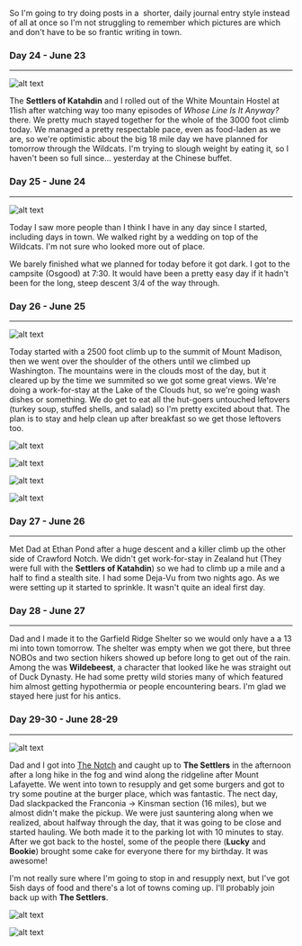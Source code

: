 So I'm going to try doing posts in a  shorter, daily journal entry style instead of all at once so I'm not struggling to remember which pictures are which and don't have to be so frantic writing in town.

### Day 24 - June 23
---
![alt text](https://raw.githubusercontent.com/SilensAngelusNex/silensangelusnex.github.com/master/_images/woodstock/20170623_150017.jpg "The mountains to come, seen from Mount Moriah")

The **Settlers of Katahdin** and I rolled out of the White Mountain Hostel at 11ish after watching way too many episodes of *Whose Line Is It Anyway?* there. We pretty much stayed together for the whole of the 3000 foot climb today. We managed a pretty respectable pace, even as food-laden as we are, so we're optimistic about the big 18 mile day we have planned for tomorrow through the Wildcats. I'm trying to slough weight by eating it, so I haven't been so full since... yesterday at the Chinese buffet.

### Day 25 - June 24
---

![alt text](https://raw.githubusercontent.com/SilensAngelusNex/silensangelusnex.github.com/master/_images/woodstock/20170624_142856.jpg "View of the Presidentials from Wildcat D")

Today I saw more people than I think I have in any day since I started, including days in town. We walked right by a wedding on top of the Wildcats. I'm not sure who looked more out of place. 

We barely finished what we planned for today before it got dark. I got to the campsite (Osgood) at 7:30. It would have been a pretty easy day if it hadn't been for the long, steep descent 3/4 of the way through.

### Day 26 - June 25
---

![alt text](https://raw.githubusercontent.com/SilensAngelusNex/silensangelusnex.github.com/master/_images/woodstock/20170625_163828.jpg "On top of Mount Washington")

Today started with a 2500 foot climb up to the summit of Mount Madison, then we went over the shoulder of the others until we climbed up Washington. The mountains were in the clouds most of the day, but it cleared up by the time we summited so we got some great views. We're doing a work-for-stay at the Lake of the Clouds hut, so we're going wash dishes or something. We do get to eat all the hut-goers untouched leftovers (turkey soup, stuffed shells, and salad) so I'm pretty excited about that. The plan is to stay and help clean up after breakfast so we get those leftovers too.

![alt text](https://raw.githubusercontent.com/SilensAngelusNex/silensangelusnex.github.com/master/_images/woodstock/20170625_083831.jpg "Onwards and upwards to Mount Madison")

![alt text](https://raw.githubusercontent.com/SilensAngelusNex/silensangelusnex.github.com/master/_images/woodstock/20170625_115401.jpg "Mount Washington in the distance")

![alt text](https://raw.githubusercontent.com/SilensAngelusNex/silensangelusnex.github.com/master/_images/woodstock/20170625_163828.jpg "Looking backwards from the top of Washington")

![alt text](https://raw.githubusercontent.com/SilensAngelusNex/silensangelusnex.github.com/master/_images/woodstock/20170625_170657.jpg "Looking down the trail towards Lake of the Clouds")

### Day 27 - June 26
---

Met Dad at Ethan Pond after a huge descent and a killer climb up the other side of Crawford Notch. We didn't get work-for-stay in Zealand hut (They were full with the **Settlers of Katahdin**) so we had to climb up a mile and a half to find a stealth site. I had some Deja-Vu from two nights ago. As we were setting up it started to sprinkle. It wasn't quite an ideal first day.

### Day 28 - June 27
---

Dad and I made it to the Garfield Ridge Shelter so we would only have a a 13 mi into town tomorrow. The shelter was empty when we got there, but three NOBOs and two section hikers showed up before long to get out of the rain. Among the was **Wildebeest**, a character that looked like he was straight out of Duck Dynasty. He had some pretty wild stories many of which featured him almost getting hypothermia or people encountering bears. I'm glad we stayed here just for his antics.

### Day 29-30 - June 28-29
---

![alt text](https://raw.githubusercontent.com/SilensAngelusNex/silensangelusnex.github.com/master/_images/woodstock/20170629_102437.jpg "Dad with Lonesome Lake and Mt. Lafayette in the background")

Dad and I got into [The Notch](http://notchhostel.com) and caught up to **The Settlers** in the afternoon after a long hike in the fog and wind along the ridgeline after Mount Lafayette. We went into town to resupply and get some burgers and got to try some poutine at the burger place, which was fantastic. The nect day, Dad slackpacked the Franconia -> Kinsman section (16 miles), but we almost didn't make the pickup. We were just sauntering along when we realized, about halfway through the day, that it was going to be close and started hauling. We both made it to the parking lot with 10 minutes to stay. After we got back to the hostel, some of the people there (**Lucky** and **Bookie**) brought some cake for everyone there for my birthday. It was awesome!

I'm not really sure where I'm going to stop in and resupply next, but I've got 5ish days of food and there's a lot of towns coming up. I'll probably join back up with **The Settlers**.

![alt text](https://raw.githubusercontent.com/SilensAngelusNex/silensangelusnex.github.com/master/_images/woodstock/20170629_102712.jpg "In front of Lonesome Lake")

![alt text](https://raw.githubusercontent.com/SilensAngelusNex/silensangelusnex.github.com/master/_images/woodstock/20170629_115325.jpg "Lafayette, Lincoln and Little Haystack")
